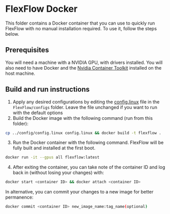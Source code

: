 # FlexFlow Docker

This folder contains a Docker container that you can use to quickly run FlexFlow with no manual installation required. To use it, follow the steps below.

## Prerequisites
You will need a machine with a NVIDIA GPU, with drivers installed. You will also need to have Docker and the [Nvidia Container Toolkit](https://docs.nvidia.com/datacenter/cloud-native/container-toolkit/install-guide.html#getting-started) installed on the host machine.

## Build and run instructions
1. Apply any desired configurations by editing the [config.linux](../config/config.linux) file in the `FlexFlow/configs` folder. Leave the file unchanged if you want to run with the default options
2. Build the Docker image with the following command (run from this folder):
```bash
cp ../config/config.linux config.linux && docker build -t flexflow .
```
3. Run the Docker container with the following command. FlexFlow will be fully built and installed at the first boot.
```bash
docker run -it --gpus all flexflow:latest
```
4. After exiting the container, you can take note of the container ID and log back in (without losing your changes) with:
```bash
docker start <container ID> && docker attach <container ID>
```
In alternative, you can commit your changes to a new image for better permanence:
```bash
docker commit <container ID> new_image_name:tag_name(optional)
```
